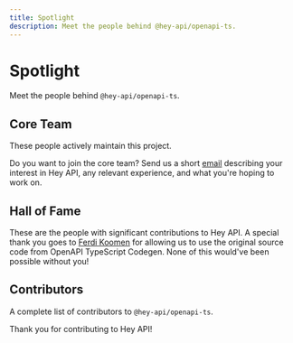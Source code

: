 ```yaml
---
title: Spotlight
description: Meet the people behind @hey-api/openapi-ts.
---
```


<script setup lang="ts">
import { VPTeamMembers } from 'vitepress/theme'
import { coreTeam } from '../../data/coreTeam.js'
import { hallOfFame } from '../../data/hallOfFame.js'
</script>

# Spotlight

Meet the people behind `@hey-api/openapi-ts`.

## Core Team

These people actively maintain this project.

<VPTeamMembers size="small" :members="coreTeam" />

Do you want to join the core team? Send us a short [email](mailto:lubos@heyapi.dev?subject=Join%20Core%20Team) describing your interest in Hey API, any relevant experience, and what you're hoping to work on.

## Hall of Fame

These are the people with significant contributions to Hey API. A special thank you goes to [Ferdi Koomen](https://madebyferdi.com) for allowing us to use the original source code from OpenAPI TypeScript Codegen. None of this would've been possible without you!

<VPTeamMembers size="small" :members="hallOfFame" />

## Contributors

A complete list of contributors to `@hey-api/openapi-ts`.

<div class="contributors-list">

<!--@include: ../../partials/contributors-list.md-->

</div>

Thank you for contributing to Hey API!
